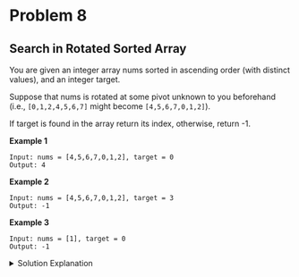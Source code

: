 # Problem 8
## Search in Rotated Sorted Array

You are given an integer array nums sorted in ascending order (with distinct values), and an integer target.

Suppose that nums is rotated at some pivot unknown to you beforehand (i.e., `[0,1,2,4,5,6,7]` might become `[4,5,6,7,0,1,2]`).

If target is found in the array return its index, otherwise, return -1.

**Example 1**
```
Input: nums = [4,5,6,7,0,1,2], target = 0
Output: 4
```

**Example 2**
```
Input: nums = [4,5,6,7,0,1,2], target = 3
Output: -1
```

**Example 3**
```
Input: nums = [1], target = 0
Output: -1
```

<details>
    <summary>Solution Explanation</summary>

</details>